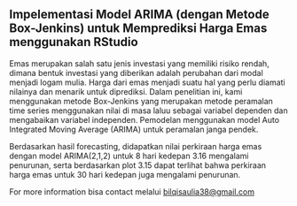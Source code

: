 ## Impelementasi Model ARIMA (dengan Metode Box-Jenkins) untuk Memprediksi Harga Emas menggunakan RStudio
Emas merupakan salah satu jenis investasi yang memiliki risiko rendah, dimana bentuk investasi yang diberikan adalah perubahan dari modal menjadi logam mulia. Harga dari emas menjadi suatu hal yang perlu diamati nilainya dan menarik untuk diprediksi. Dalam penelitian ini, kami menggunakan metode Box-Jenkins yang merupakan metode peramalan time series menggunakan nilai di masa laluu sebagai variabel dependen dan mengabaikan variabel independen. Pemodelan menggunakan model Auto Integrated Moving Average (ARIMA) untuk peramalan janga pendek.

Berdasarkan hasil forecasting, didapatkan nilai perkiraan harga emas dengan model ARIMA(2,1,2) untuk 8 hari kedepan 3.16 mengalami penurunan, serta berdasarkan plot 3.15 dapat terlihat bahwa perkiraan harga emas untuk 30 hari kedepan juga mengalami penurunan.

For more information bisa contact melalui bilqisaulia38@gmail.com
